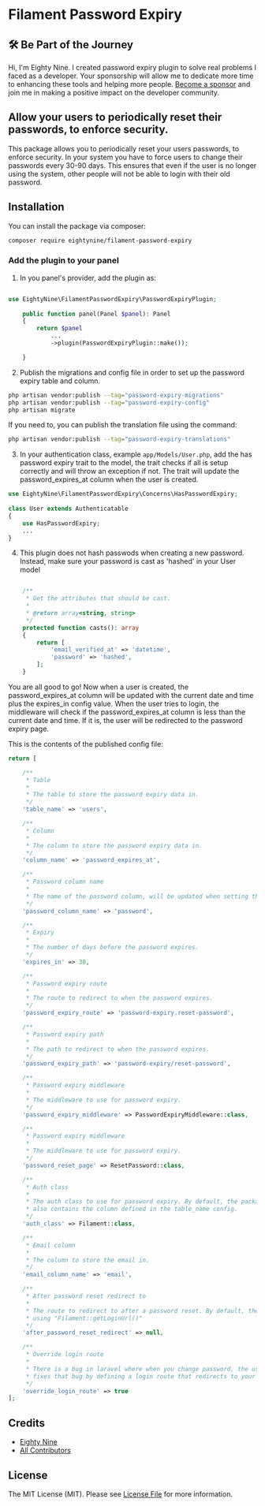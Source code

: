 # Filament Password Expiry

## 🛠️ Be Part of the Journey

Hi, I'm Eighty Nine. I created password expiry plugin to solve real problems I faced as a developer. Your sponsorship will allow me to dedicate more time to enhancing these tools and helping more people. [Become a sponsor](https://github.com/sponsors/eighty9nine) and join me in making a positive impact on the developer community.


## Allow your users to periodically reset their passwords, to enforce security.

This package allows you to periodically reset your users passwords, to enforce security. In your system you have to force users to change their passwords every 30-90 days. This ensures that even if the user is no longer using the system, other people will not be able to login with their old password.

## Installation

You can install the package via composer:

```bash
composer require eightynine/filament-password-expiry
```

### Add the plugin to your panel

1. In you panel's provider, add the plugin as:
```php

use EightyNine\FilamentPasswordExpiry\PasswordExpiryPlugin;
            
    public function panel(Panel $panel): Panel
    {
        return $panel
            ...
            ->plugin(PasswordExpiryPlugin::make());

    }
```
2. Publish the migrations and config file in order to set up the password expiry table and column.
```bash
php artisan vendor:publish --tag="password-expiry-migrations"
php artisan vendor:publish --tag="password-expiry-config"
php artisan migrate
```
If you need to, you can publish the translation file using the command:
```bash
php artisan vendor:publish --tag="password-expiry-translations"
```

3. In your authentication class, example `app/Models/User.php`, add the has password expiry trait to the model, the trait checks if all is setup correctly and will throw an exception if not. The trait will update the password_expires_at column when the user is created.
```php
use EightyNine\FilamentPasswordExpiry\Concerns\HasPasswordExpiry;
            
class User extends Authenticatable
{
    use HasPasswordExpiry;
    ...
}
```

4. This plugin does not hash passwods when creating a new password. Instead, make sure your password is cast as 'hashed' in your User model
```php

    /**
     * Get the attributes that should be cast.
     *
     * @return array<string, string>
     */
    protected function casts(): array
    {
        return [
            'email_verified_at' => 'datetime',
            'password' => 'hashed',
        ];
    }


```

You are all good to go! Now when a user is created, the password_expires_at column will be updated with the current date and time plus the expires_in config value. When the user tries to login, the middleware will check if the password_expires_at column is less than the current date and time. If it is, the user will be redirected to the password expiry page.

This is the contents of the published config file:

```php
return [

    /**
     * Table
     * 
     * The table to store the password expiry data in.
     */
    'table_name' => 'users',

    /**
     * Column
     * 
     * The column to store the password expiry data in.
     */
    'column_name' => 'password_expires_at',

    /** 
     * Password column name
     * 
     * The name of the password column, will be updated when setting the new password.
     */
    'password_column_name' => 'password',

    /**
     * Expiry
     * 
     * The number of days before the password expires.
     */
    'expires_in' => 30,

    /**
     * Password expiry route
     * 
     * The route to redirect to when the password expires.
     */
    'password_expiry_route' => 'password-expiry.reset-password',

    /**
     * Password expiry path
     * 
     * The path to redirect to when the password expires.
     */
    'password_expiry_path' => 'password-expiry/reset-password',

    /**
     * Password expiry middleware
     * 
     * The middleware to use for password expiry.
     */
    'password_expiry_middleware' => PasswordExpiryMiddleware::class,

    /**
     * Password expiry middleware
     * 
     * The middleware to use for password expiry.
     */
    'password_reset_page' => ResetPassword::class,

    /**
     * Auth class
     * 
     * The auth class to use for password expiry. By default, the package uses Filament::auth()->user(). Make sure the auth class 
     * also contains the column defined in the table_name config.
     */
    'auth_class' => Filament::class,

    /**
     * Email column
     * 
     * The column to store the email in.
     */
    'email_column_name' => 'email',

    /**
     * After password reset redirect to
     * 
     * The route to redirect to after a password reset. By default, the user will be redirected to the login page
     * using "Filament::getLoginUrl()"
     */
    'after_password_reset_redirect' => null,

    /**
     * Override login route
     * 
     * There is a bug in laravel where when you change password, the user is redirected to the login page by default. This override 
     * fixes that bug by defining a login route that redirects to your panel's login page.
     */
    'override_login_route' => true
];
```

## Credits

- [Eighty Nine](https://github.com/eighty9nine)
- [All Contributors](../../contributors)

## License

The MIT License (MIT). Please see [License File](LICENSE.md) for more information.
